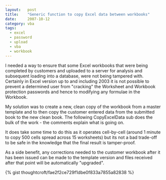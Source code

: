 ```yaml
---
layout:   post
title:    "Generic function to copy Excel data between workbooks"
date:     2007-10-12
category: vba
tags:
  - excel
  - password
  - upload
  - vba
  - workbook
---
```


I needed a way to ensure that some Excel workbooks that were being
completed by customers and uploaded to a server for analysis and
subsequent loading into a database, were not being tampered with.
Certainly in Excel version up to and including 2003 it is not possible
to prevent a determined user from "cracking" the Worksheet and Workbook
protection passwords and hence to modifying any formulae in the
Workbook.

My solution was to create a new, clean copy of the workbook from a
master template and to then copy the customer entered data from the
submitted book to the new clean book. The following CopyExcelData sub
does the bulk of the work - the comments explain what is going on.

It does take some time to do this as it operates cell-by-cell (around 1
minute to copy 500 cells spread across 15 worksheets) but its not a bad
trade-off to be safe in the knowledge that the final result is
tamper-proof.

As a side benefit, any corrections needed to the customer workbook after
it has been issued can be made to the template version and files
received after that point will be automatically "upgraded".

{% gist thoughtcroft/fae2f2ce729f1dbe0f833a7855a82838 %}
